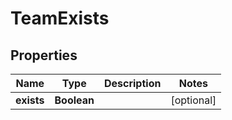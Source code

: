 
# TeamExists

## Properties
Name | Type | Description | Notes
------------ | ------------- | ------------- | -------------
**exists** | **Boolean** |  |  [optional]



